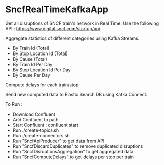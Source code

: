 # SncfRealTimeKafkaApp

Get all disruptions of SNCF train's network in Real Time.
Use the following API : https://www.digital.sncf.com/startup/api

Aggregate statistics of different categories using Kafka Streams.
 - By Train Id (Total)
 - By Stop Location Id (Total)
 - By Cause (Total)
 - By Train Id Per Day
 - By Stop Location Id Per Day
 - By Cause Per Day
 
 Compute delays for each train/stop: 
 
 Send new computed data to Elastic Search DB using Kafka Connect. 
 
 
 To Run :
 - Download Confluent
 - Add Confluent to path
 - Start Confluent : confluent start
 - Run ./create-topics.sh
 - Run ./create-connectors.sh
 - Run "SncfApiProducer" to get data from API
 - Run "SncfDiscardDuplicates" to remove duplicated disruptions
 - Run "SncfDisruptionsAggregation" to get aggregated data
 - Run "SncfComputeDelays" to get delays per stop per train 
